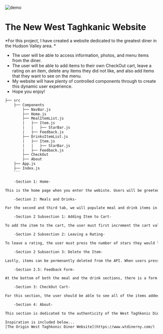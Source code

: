 
![demo](https://media.giphy.com/media/v1.Y2lkPTc5MGI3NjExZjI0NDlhZTM0MGM4OGEzMzIwNjFkMWE3YmY3YjM5ODljOGFiNWM4OCZjdD1n/Ucq1Z1T0wUrPAmPBZY/giphy.gif)
#  The New West Taghkanic Website
*For this project, I have created a website dedicated to the greatest diner in the Hudson Valley area. *
- The user will be able to access information, photos, and menu items from the diner. 
- The user will be able to add items to their own CheckOut cart, leave a rating on an item, delete any items they did not like, and also add items that they want to see on the menu. 
- My website will have plenty of controlled components through to create this dynamic user experience. 
- Hope you enjoy!

```txt
├── src
    ├── Components 
        ├── NavBar.js
        ├── Home.js
        ├── MealItemList.js
        |   ├── Item.js
        |   |   ├── StarBar.js
        |   ├── Feedback.js
        ├── DrinksItemList.js
        |   ├── Item.js
        |   |   ├── StarBar.js
        |   ├── Feedback.js
        ├── CheckOut
        ├── About
    ├── App.js
    ├── Index.js
    ```

    -Section 1: Home-

This is the home page when you enter the webiste. Users will be greeted by a short description as well as photos of the diner.

    -Section 2: Meals and Drinks-

For the second and third tab, we will populate meal and drink items in each tab respectively. For each items container (be that food or drink), the following elements will be displayed: the item title, a picture of the item, a small description of the item, some buttons that relate to adding the item to cart, some buttons that relate to leaving a star review, and a delete button.

    -Section 2 Subsection 1: Adding Item to Cart-

To add the item to the cart, the user must first increment the cart value to be above 0. Once the value is above 0, the "Add to cart" button can be pressed. This will change the state to "add this item to the cart". We will cover this process more in the Cart section. Once added to the cart, a message will populate notifying the user of the cart change.

    -Section 2 Subsection 2: Leaving a Rating-

To leave a rating, the user must press the number of stars they would like to leave said item. Upon clicking, the stars will change color to correspond to the newly bestowed rating. As well, a message will populate thanking the user for their feedback. Ratings are patched to the db.json and thus persisted. Ratings can be reset via the "reset" button next to the rating. 

    -Section 2 Subsection 3: Delete the Item-

Lastly, items can be permenantly deleted from the API. When users press the delete button, they will first be prompted by an "are you sure?" message. To confirm deletion, users can then press the button again. After which, the item will be permenantly deleted from the API.

    -Section 2.5: Feedback Form-

At the bottom of both the meal and the drink sections, there is a form for Users to suggest a food/drink be added to the menu. Users must submit the name, description, price, and optionally an image to persist the food to the API. Once submited, the new card should appear without having to refresh the page.

    -Section 3: CheckOut Cart-

For this section, the user should be able to see all of the items added to their cart. Users should be able to see container cards of their items that show the item's name, picture, and subtotal price. The subtotal prices are added together to be displayed next to the "Total" banner. Each item card includes a "delete from cart" button which will remove the item from the cart. Upon deletion, no such "did you mean to delete" message will appear; the item will be immediately deleted from the cart and the total should change to reflect the changed balance. Items within the cart are not persisted. Therefore, if a user reloads the webpage, the items in the cart will be lost.

    -Section 4: About-

This section is dedicated to the authenticity of the West Taghkonic Diner. Here, the user can find some historical information pertaining to the diner. To view this information, the user will need to click on the provided dates that correspond to each bullet of information. An iFrame map from google for the location of the diner next to a fun photo icon are at the bottom of the page.

Inspiration is included below...
[The Origin West Taghkonic Diner Website](https://www.wtdinerny.com/)